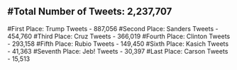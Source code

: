 #Total Number of Tweets: 2,237,707 
---
#First Place: Trump Tweets - 887,056
#Second Place: Sanders Tweets - 454,760
#Third Place: Cruz Tweets - 366,019
#Fourth Place: Clinton Tweets - 293,158
#Fifth Place: Rubio Tweets - 149,450
#Sixth Place: Kasich Tweets - 41,363
#Seventh Place: Jeb! Tweets - 30,397
#Last Place: Carson Tweets - 15,513

